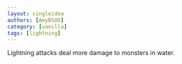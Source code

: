 ```yaml
---
layout: singleidea
authors: [AmyBSOD]
category: [vanilla]
tags: [lightning]
---
```

Lightning attacks deal more damage to monsters in water.
